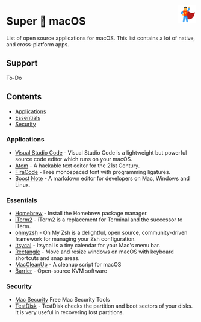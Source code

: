 <p align="center">
  <img align="right" src="https://github.com/sraodev/super/blob/master/assets/icons-super-48.png" width="48" title="hover text"> 
</p>

# Super  macOS
List of open source applications for macOS. This list contains a lot of native, and cross-platform apps.

## Support

To-Do

## Contents

- [Applications](#applications)
- [Essentials](#essentials)
- [Security](#security)

### Applications

- [Visual Studio Code](https://code.visualstudio.com) - Visual Studio Code is a lightweight but powerful source code editor which runs on your macOS.
- [Atom](https://atom.io) - A hackable text editor for the 21st Century.
- [FiraCode](https://github.com/tonsky/FiraCode) - Free monospaced font with programming ligatures.
- [Boost Note](https://boostnote.io) - A markdown editor for developers on Mac, Windows and Linux.

### Essentials

- [Homebrew](https://brew.sh) - Install the Homebrew package manager.
- [iTerm2](https://www.iterm2.com) - iTerm2 is a replacement for Terminal and the successor to iTerm.
- [ohmyzsh](https://ohmyz.sh) - Oh My Zsh is a delightful, open source, community-driven framework for managing your Zsh configuration.
- [Itsycal](http://www.mowglii.com/itsycal) - Itsycal is a tiny calendar for your Mac's menu bar.
- [Rectangle](https://github.com/rxhanson/Rectangle) - Move and resize windows on macOS with keyboard shortcuts and snap areas.
- [MacCleanUp](https://github.com/fwartner/mac-cleanup) - A cleanup script for macOS 
- [Barrier](https://github.com/debauchee/barrier) - Open-source KVM software 

### Security

- [Mac Security](https://objective-see.com/products.html) Free Mac Security Tools
- [TestDisk](https://github.com/cgsecurity/testdisk) - TestDisk checks the partition and boot sectors of your disks. It is very useful in recovering lost partitions.

